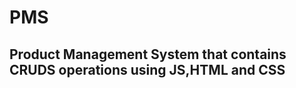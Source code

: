 <h1>PMS</h1>
<h2>Product Management System that contains CRUDS operations using JS,HTML and CSS</h2>
 
 
